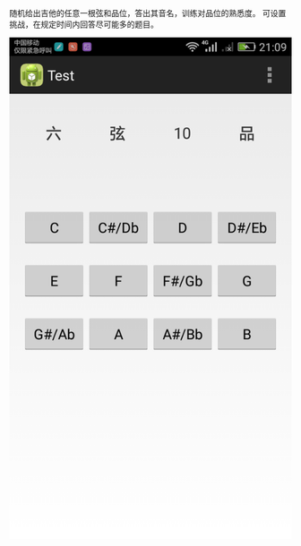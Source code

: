 随机给出吉他的任意一根弦和品位，答出其音名，训练对品位的熟悉度。
可设置挑战，在规定时间内回答尽可能多的题目。


 ![screenshot](https://github.com/wuxx/android_app/blob/master/screenshot.png)


